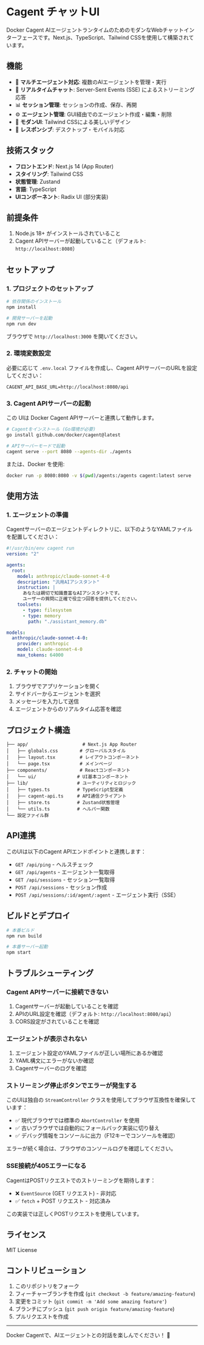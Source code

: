 # Cagent チャットUI

Docker Cagent AIエージェントランタイムのためのモダンなWebチャットインターフェースです。Next.js、TypeScript、Tailwind CSSを使用して構築されています。

## 機能

- 🤖 **マルチエージェント対応**: 複数のAIエージェントを管理・実行
- 💬 **リアルタイムチャット**: Server-Sent Events (SSE) によるストリーミング応答
- 📊 **セッション管理**: セッションの作成、保存、再開
- ⚙️ **エージェント管理**: GUI経由でのエージェント作成・編集・削除
- 🎨 **モダンUI**: Tailwind CSSによる美しいデザイン
- 📱 **レスポンシブ**: デスクトップ・モバイル対応

## 技術スタック

- **フロントエンド**: Next.js 14 (App Router)
- **スタイリング**: Tailwind CSS
- **状態管理**: Zustand
- **言語**: TypeScript
- **UIコンポーネント**: Radix UI (部分実装)

## 前提条件

1. Node.js 18+ がインストールされていること
2. Cagent APIサーバーが起動していること（デフォルト: `http://localhost:8080`）

## セットアップ

### 1. プロジェクトのセットアップ

```bash
# 依存関係のインストール
npm install

# 開発サーバーを起動
npm run dev
```

ブラウザで `http://localhost:3000` を開いてください。

### 2. 環境変数設定

必要に応じて `.env.local` ファイルを作成し、Cagent APIサーバーのURLを設定してください：

```env
CAGENT_API_BASE_URL=http://localhost:8080/api
```

### 3. Cagent APIサーバーの起動

この UIは Docker Cagent APIサーバーと連携して動作します。

```bash
# Cagentをインストール (Go環境が必要)
go install github.com/docker/cagent@latest

# APIサーバーモードで起動
cagent serve --port 8080 --agents-dir ./agents
```

または、Docker を使用:

```bash
docker run -p 8080:8080 -v $(pwd)/agents:/agents cagent:latest serve
```

## 使用方法

### 1. エージェントの準備

Cagentサーバーのエージェントディレクトリに、以下のようなYAMLファイルを配置してください：

```yaml
#!/usr/bin/env cagent run
version: "2"

agents:
  root:
    model: anthropic/claude-sonnet-4-0
    description: "汎用AIアシスタント"
    instruction: |
      あなたは親切で知識豊富なAIアシスタントです。
      ユーザーの質問に正確で役立つ回答を提供してください。
    toolsets:
      - type: filesystem
      - type: memory
        path: "./assistant_memory.db"

models:
  anthropic/claude-sonnet-4-0:
    provider: anthropic
    model: claude-sonnet-4-0
    max_tokens: 64000
```

### 2. チャットの開始

1. ブラウザでアプリケーションを開く
2. サイドバーからエージェントを選択
3. メッセージを入力して送信
4. エージェントからのリアルタイム応答を確認

## プロジェクト構造

```
├── app/                    # Next.js App Router
│   ├── globals.css        # グローバルスタイル
│   ├── layout.tsx         # レイアウトコンポーネント
│   └── page.tsx           # メインページ
├── components/            # Reactコンポーネント
│   └── ui/               # UI基本コンポーネント
├── lib/                  # ユーティリティとロジック
│   ├── types.ts          # TypeScript型定義
│   ├── cagent-api.ts     # API通信クライアント
│   ├── store.ts          # Zustand状態管理
│   └── utils.ts          # ヘルパー関数
└── 設定ファイル群
```

## API連携

このUIは以下のCagent APIエンドポイントと連携します：

- `GET /api/ping` - ヘルスチェック
- `GET /api/agents` - エージェント一覧取得
- `GET /api/sessions` - セッション一覧取得
- `POST /api/sessions` - セッション作成
- `POST /api/sessions/:id/agent/:agent` - エージェント実行（SSE）

## ビルドとデプロイ

```bash
# 本番ビルド
npm run build

# 本番サーバー起動
npm start
```

## トラブルシューティング

### Cagent APIサーバーに接続できない

1. Cagentサーバーが起動していることを確認
2. APIのURL設定を確認（デフォルト: `http://localhost:8080/api`）
3. CORS設定がされていることを確認

### エージェントが表示されない

1. エージェント設定のYAMLファイルが正しい場所にあるか確認
2. YAML構文にエラーがないか確認
3. Cagentサーバーのログを確認

### ストリーミング停止ボタンでエラーが発生する

このUIは独自の `StreamController` クラスを使用してブラウザ互換性を確保しています：

- ✅ 現代ブラウザでは標準の `AbortController` を使用
- ✅ 古いブラウザでは自動的にフォールバック実装に切り替え
- ✅ デバッグ情報をコンソールに出力（F12キーでコンソールを確認）

エラーが続く場合は、ブラウザのコンソールログを確認してください。

### SSE接続が405エラーになる

CagentはPOSTリクエストでのストリーミングを期待します：

- ❌ `EventSource` (GET リクエスト) - 非対応
- ✅ `fetch` + POST リクエスト - 対応済み

この実装では正しくPOSTリクエストを使用しています。

## ライセンス

MIT License

## コントリビューション

1. このリポジトリをフォーク
2. フィーチャーブランチを作成 (`git checkout -b feature/amazing-feature`)
3. 変更をコミット (`git commit -m 'Add some amazing feature'`)
4. ブランチにプッシュ (`git push origin feature/amazing-feature`)
5. プルリクエストを作成

---

Docker Cagentで、AIエージェントとの対話を楽しんでください！ 🚀
